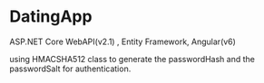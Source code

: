 # DatingApp
ASP.NET Core WebAPI(v2.1) , Entity Framework, Angular(v6) 

using HMACSHA512 class to generate the passwordHash and the passwordSalt for authentication.
